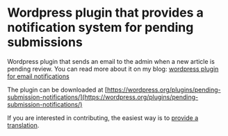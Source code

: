 Wordpress plugin that provides a notification system for pending submissions
============================================================================

Wordpress plugin that sends an email to the admin when a new article is pending review. You can read more about it on my blog: [wordpress plugin for email notifications](http://lifeofadesigner.com/wordpress/email-notification-pending-submission-plugin/)

The plugin can be downloaded at [https://wordpress.org/plugins/pending-submission-notifications/](https://wordpress.org/plugins/pending-submission-notifications/)

If you are interested in contributing, the easiest way is to [provide a translation](https://translate.wordpress.org/projects/wp-plugins/pending-submission-notifications).

